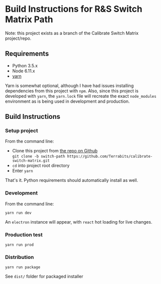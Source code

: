 Build Instructions for R&S Switch Matrix Path
=============================================

Note: this project exists as a branch of the Calibrate Switch Matrix project/repo.

Requirements
------------

* Python 3.5.x
* Node 6.11.x
* [yarn](https://yarnpkg.com/en/)

Yarn is somewhat optional, although I have had issues installing dependencies from this project with `npm`. Also, since this project is developed with `yarn`, the `yarn.lock` file will recreate the exact `node_modules` environment as is being used in development and production.

Build Instructions
------------------

### Setup project

From the command line:

* Clone this project from [the repo on Github](https://github.com/Terrabits/calibrate-switch-matrix/tree/switch-path)  
`git clone -b switch-path https://github.com/Terrabits/calibrate-switch-matrix.git`
* `cd` into project root directory
* Enter `yarn`

That's it. Python requirements should automatically install as well.

### Development

From the command line:

`yarn run dev`

An `electron` instance will appear, with `react` hot loading for live changes.

### Production test

`yarn run prod`

### Distribution

`yarn run package`

See `dist/` folder for packaged installer
